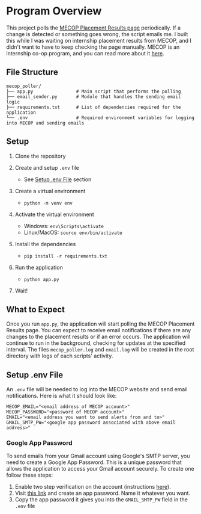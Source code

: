 

# Program Overview
This project polls the [MECOP Placement Results page](https://www.mecopinc.org/events/placement) periodically. If a change is detected or something goes wrong, the script emails me. I built this while I was waiting on internship placement results from MECOP, and I didn't want to have to keep checking the page manually. MECOP is an internship co-op program, and you can read more about it  [here](https://www.mecopinc.org/about).

## File Structure
```
mecop_poller/
├── app.py                # Main script that performs the polling
├── email_sender.py       # Module that handles the sending email logic
├── requirements.txt      # List of dependencies required for the application
└── .env                  # Required environment variables for logging into MECOP and sending emails
```

## Setup
1. Clone the repository

2. Create and setup `.env` file
   - See [Setup .env File](#setup-env-file) section

3. Create a virtual environment
   - `python -m venv env`

4. Activate the virtual environment
   - Windows: `env\Scripts\activate`
   - Linux/MacOS: `source env/bin/activate`

5. Install the dependencies
   - `pip install -r requirements.txt`

6. Run the application
   - `python app.py`
   
7. Wait!

## What to Expect
Once you run `app.py`, the application will start polling the MECOP Placement Results page. You can expect to receive email notifications if there are any changes to the placement results or if an error occurs. The application will continue to run in the background, checking for updates at the specified interval. The files `mecop_poller.log` and `email.log` will be created in the root directory with logs of each scripts' activity.

## Setup .env File
An `.env` file will be needed to log into the MECOP website and send email notifications. Here is what it should look like:
```
MECOP_EMAIL="<email address of MECOP account>"
MECOP_PASSWORD="<password of MECOP account>"
EMAIL="<email address you want to send alerts from and to>"
GMAIL_SMTP_PW="<google app password associated with above email address>"
```

### Google App Password
To send emails from your Gmail account using Google's SMTP server, you need to create a Google App Password. This is a unique password that allows the application to access your Gmail account securely. To create one follow these steps:
1. Enable two step verification on the account (instructions [here](https://support.google.com/accounts/answer/185839)).
2. Visit [this link](https://myaccount.google.com/apppasswords) and create an app password. Name it whatever you want.
3. Copy the app password it gives you into the `GMAIL_SMTP_PW` field in the `.env` file